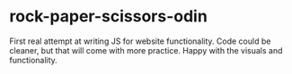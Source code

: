 # rock-paper-scissors-odin
First real attempt at writing JS for website functionality. Code could be cleaner, but that will come with more practice. Happy with the visuals and functionality.
